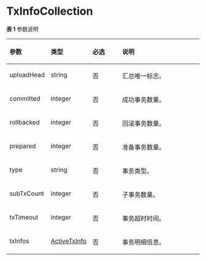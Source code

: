 # TxInfoCollection<a name="ZH-CN_TOPIC_0115714433"></a>

**表 1**  参数说明

<a name="zh-cn_topic_0074793171_table46511657115712"></a>
<table><thead align="left"><tr id="zh-cn_topic_0074793171_row1565211570579"><th class="cellrowborder" valign="top" width="21%" id="mcps1.2.5.1.1"><p id="zh-cn_topic_0074793171_p8652657175713"><a name="zh-cn_topic_0074793171_p8652657175713"></a><a name="zh-cn_topic_0074793171_p8652657175713"></a>参数</p>
</th>
<th class="cellrowborder" valign="top" width="19%" id="mcps1.2.5.1.2"><p id="zh-cn_topic_0074793171_p166537577572"><a name="zh-cn_topic_0074793171_p166537577572"></a><a name="zh-cn_topic_0074793171_p166537577572"></a>类型</p>
</th>
<th class="cellrowborder" valign="top" width="16%" id="mcps1.2.5.1.3"><p id="zh-cn_topic_0074793171_p865355719570"><a name="zh-cn_topic_0074793171_p865355719570"></a><a name="zh-cn_topic_0074793171_p865355719570"></a>必选</p>
</th>
<th class="cellrowborder" valign="top" width="44%" id="mcps1.2.5.1.4"><p id="zh-cn_topic_0074793171_p5653145715715"><a name="zh-cn_topic_0074793171_p5653145715715"></a><a name="zh-cn_topic_0074793171_p5653145715715"></a>说明</p>
</th>
</tr>
</thead>
<tbody><tr id="zh-cn_topic_0074793171_row1065318574576"><td class="cellrowborder" valign="top" width="21%" headers="mcps1.2.5.1.1 "><p id="zh-cn_topic_0074793171_p46539578576"><a name="zh-cn_topic_0074793171_p46539578576"></a><a name="zh-cn_topic_0074793171_p46539578576"></a>uploadHead</p>
</td>
<td class="cellrowborder" valign="top" width="19%" headers="mcps1.2.5.1.2 "><p id="zh-cn_topic_0074793171_p565315577578"><a name="zh-cn_topic_0074793171_p565315577578"></a><a name="zh-cn_topic_0074793171_p565315577578"></a>string</p>
</td>
<td class="cellrowborder" valign="top" width="16%" headers="mcps1.2.5.1.3 "><p id="zh-cn_topic_0074793171_p4653105725720"><a name="zh-cn_topic_0074793171_p4653105725720"></a><a name="zh-cn_topic_0074793171_p4653105725720"></a>否</p>
</td>
<td class="cellrowborder" valign="top" width="44%" headers="mcps1.2.5.1.4 "><p id="zh-cn_topic_0074793171_p1565395716572"><a name="zh-cn_topic_0074793171_p1565395716572"></a><a name="zh-cn_topic_0074793171_p1565395716572"></a>汇总唯一标志。</p>
</td>
</tr>
<tr id="zh-cn_topic_0074793171_row265315718570"><td class="cellrowborder" valign="top" width="21%" headers="mcps1.2.5.1.1 "><p id="zh-cn_topic_0074793171_p665316576576"><a name="zh-cn_topic_0074793171_p665316576576"></a><a name="zh-cn_topic_0074793171_p665316576576"></a>committed</p>
</td>
<td class="cellrowborder" valign="top" width="19%" headers="mcps1.2.5.1.2 "><p id="zh-cn_topic_0074793171_p365414572579"><a name="zh-cn_topic_0074793171_p365414572579"></a><a name="zh-cn_topic_0074793171_p365414572579"></a>integer</p>
</td>
<td class="cellrowborder" valign="top" width="16%" headers="mcps1.2.5.1.3 "><p id="zh-cn_topic_0074793171_p20654175785715"><a name="zh-cn_topic_0074793171_p20654175785715"></a><a name="zh-cn_topic_0074793171_p20654175785715"></a>否</p>
</td>
<td class="cellrowborder" valign="top" width="44%" headers="mcps1.2.5.1.4 "><p id="zh-cn_topic_0074793171_p136541557205712"><a name="zh-cn_topic_0074793171_p136541557205712"></a><a name="zh-cn_topic_0074793171_p136541557205712"></a>成功事务数量。</p>
</td>
</tr>
<tr id="zh-cn_topic_0074793171_row196541757175714"><td class="cellrowborder" valign="top" width="21%" headers="mcps1.2.5.1.1 "><p id="zh-cn_topic_0074793171_p365475725714"><a name="zh-cn_topic_0074793171_p365475725714"></a><a name="zh-cn_topic_0074793171_p365475725714"></a>rollbacked</p>
</td>
<td class="cellrowborder" valign="top" width="19%" headers="mcps1.2.5.1.2 "><p id="zh-cn_topic_0074793171_p15654185715577"><a name="zh-cn_topic_0074793171_p15654185715577"></a><a name="zh-cn_topic_0074793171_p15654185715577"></a>integer</p>
</td>
<td class="cellrowborder" valign="top" width="16%" headers="mcps1.2.5.1.3 "><p id="zh-cn_topic_0074793171_p965425765710"><a name="zh-cn_topic_0074793171_p965425765710"></a><a name="zh-cn_topic_0074793171_p965425765710"></a>否</p>
</td>
<td class="cellrowborder" valign="top" width="44%" headers="mcps1.2.5.1.4 "><p id="zh-cn_topic_0074793171_p106541557195712"><a name="zh-cn_topic_0074793171_p106541557195712"></a><a name="zh-cn_topic_0074793171_p106541557195712"></a>回滚事务数量。</p>
</td>
</tr>
<tr id="zh-cn_topic_0074793171_row166541257145719"><td class="cellrowborder" valign="top" width="21%" headers="mcps1.2.5.1.1 "><p id="zh-cn_topic_0074793171_p176541571570"><a name="zh-cn_topic_0074793171_p176541571570"></a><a name="zh-cn_topic_0074793171_p176541571570"></a>prepared</p>
</td>
<td class="cellrowborder" valign="top" width="19%" headers="mcps1.2.5.1.2 "><p id="zh-cn_topic_0074793171_p565445717577"><a name="zh-cn_topic_0074793171_p565445717577"></a><a name="zh-cn_topic_0074793171_p565445717577"></a>integer</p>
</td>
<td class="cellrowborder" valign="top" width="16%" headers="mcps1.2.5.1.3 "><p id="zh-cn_topic_0074793171_p1865495714579"><a name="zh-cn_topic_0074793171_p1865495714579"></a><a name="zh-cn_topic_0074793171_p1865495714579"></a>否</p>
</td>
<td class="cellrowborder" valign="top" width="44%" headers="mcps1.2.5.1.4 "><p id="zh-cn_topic_0074793171_p186541257175720"><a name="zh-cn_topic_0074793171_p186541257175720"></a><a name="zh-cn_topic_0074793171_p186541257175720"></a>准备事务数量。</p>
</td>
</tr>
<tr id="zh-cn_topic_0074793171_row1155618181613"><td class="cellrowborder" valign="top" width="21%" headers="mcps1.2.5.1.1 "><p id="zh-cn_topic_0074793171_p115581218812"><a name="zh-cn_topic_0074793171_p115581218812"></a><a name="zh-cn_topic_0074793171_p115581218812"></a>type</p>
</td>
<td class="cellrowborder" valign="top" width="19%" headers="mcps1.2.5.1.2 "><p id="zh-cn_topic_0074793171_p6558618513"><a name="zh-cn_topic_0074793171_p6558618513"></a><a name="zh-cn_topic_0074793171_p6558618513"></a>string</p>
</td>
<td class="cellrowborder" valign="top" width="16%" headers="mcps1.2.5.1.3 "><p id="zh-cn_topic_0074793171_p1555814185111"><a name="zh-cn_topic_0074793171_p1555814185111"></a><a name="zh-cn_topic_0074793171_p1555814185111"></a>否</p>
</td>
<td class="cellrowborder" valign="top" width="44%" headers="mcps1.2.5.1.4 "><p id="zh-cn_topic_0074793171_p1155818181716"><a name="zh-cn_topic_0074793171_p1155818181716"></a><a name="zh-cn_topic_0074793171_p1155818181716"></a>事务类型。</p>
</td>
</tr>
<tr id="zh-cn_topic_0074793171_row46558811"><td class="cellrowborder" valign="top" width="21%" headers="mcps1.2.5.1.1 "><p id="zh-cn_topic_0074793171_p16145814116"><a name="zh-cn_topic_0074793171_p16145814116"></a><a name="zh-cn_topic_0074793171_p16145814116"></a>subTxCount</p>
</td>
<td class="cellrowborder" valign="top" width="19%" headers="mcps1.2.5.1.2 "><p id="zh-cn_topic_0074793171_p468581212"><a name="zh-cn_topic_0074793171_p468581212"></a><a name="zh-cn_topic_0074793171_p468581212"></a>integer</p>
</td>
<td class="cellrowborder" valign="top" width="16%" headers="mcps1.2.5.1.3 "><p id="zh-cn_topic_0074793171_p869583110"><a name="zh-cn_topic_0074793171_p869583110"></a><a name="zh-cn_topic_0074793171_p869583110"></a>否</p>
</td>
<td class="cellrowborder" valign="top" width="44%" headers="mcps1.2.5.1.4 "><p id="zh-cn_topic_0074793171_p1664587110"><a name="zh-cn_topic_0074793171_p1664587110"></a><a name="zh-cn_topic_0074793171_p1664587110"></a>子事务数量。</p>
</td>
</tr>
<tr id="zh-cn_topic_0074793171_row36243220217"><td class="cellrowborder" valign="top" width="21%" headers="mcps1.2.5.1.1 "><p id="zh-cn_topic_0074793171_p12626321727"><a name="zh-cn_topic_0074793171_p12626321727"></a><a name="zh-cn_topic_0074793171_p12626321727"></a>txTimeout</p>
</td>
<td class="cellrowborder" valign="top" width="19%" headers="mcps1.2.5.1.2 "><p id="zh-cn_topic_0074793171_p662113218211"><a name="zh-cn_topic_0074793171_p662113218211"></a><a name="zh-cn_topic_0074793171_p662113218211"></a>integer</p>
</td>
<td class="cellrowborder" valign="top" width="16%" headers="mcps1.2.5.1.3 "><p id="zh-cn_topic_0074793171_p662173214216"><a name="zh-cn_topic_0074793171_p662173214216"></a><a name="zh-cn_topic_0074793171_p662173214216"></a>否</p>
</td>
<td class="cellrowborder" valign="top" width="44%" headers="mcps1.2.5.1.4 "><p id="zh-cn_topic_0074793171_p163932726"><a name="zh-cn_topic_0074793171_p163932726"></a><a name="zh-cn_topic_0074793171_p163932726"></a>事务超时时间。</p>
</td>
</tr>
<tr id="zh-cn_topic_0074793171_row685471417317"><td class="cellrowborder" valign="top" width="21%" headers="mcps1.2.5.1.1 "><p id="zh-cn_topic_0074793171_p88541814138"><a name="zh-cn_topic_0074793171_p88541814138"></a><a name="zh-cn_topic_0074793171_p88541814138"></a>txInfos</p>
</td>
<td class="cellrowborder" valign="top" width="19%" headers="mcps1.2.5.1.2 "><p id="zh-cn_topic_0074793171_p138543141639"><a name="zh-cn_topic_0074793171_p138543141639"></a><a name="zh-cn_topic_0074793171_p138543141639"></a><a href="ActiveTxInfo.md">ActiveTxInfo</a></p>
</td>
<td class="cellrowborder" valign="top" width="16%" headers="mcps1.2.5.1.3 "><p id="zh-cn_topic_0074793171_p148541514133"><a name="zh-cn_topic_0074793171_p148541514133"></a><a name="zh-cn_topic_0074793171_p148541514133"></a>否</p>
</td>
<td class="cellrowborder" valign="top" width="44%" headers="mcps1.2.5.1.4 "><p id="zh-cn_topic_0074793171_p98544149315"><a name="zh-cn_topic_0074793171_p98544149315"></a><a name="zh-cn_topic_0074793171_p98544149315"></a>事务明细信息。</p>
</td>
</tr>
</tbody>
</table>

